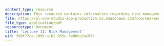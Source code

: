 ```yaml
---
content_type: resource
description: This resource contains information regarding risk management.
file: https://ol-ocw-studio-app-production.s3.amazonaws.com/courses/esd-36-system-project-management-fall-2012/390f77ce1d95a162955c3490bc2ac975_MITESD_36F12_Lec11.pdf
file_type: application/pdf
resourcetype: Document
title: 'Lecture 11: Risk Management'
uid: 390f77ce-1d95-a162-955c-3490bc2ac975
---
```

